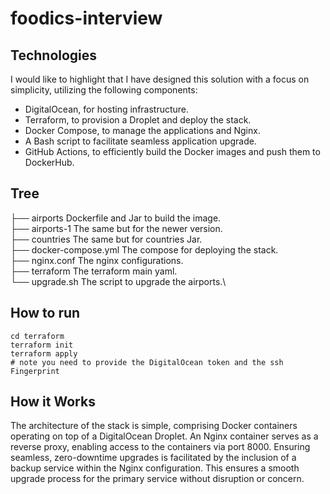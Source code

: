 # foodics-interview

## Technologies
I would like to highlight that I have designed this solution with a focus on simplicity, utilizing the following components:

- DigitalOcean, for hosting infrastructure.
- Terraform, to provision a Droplet and deploy the stack.
- Docker Compose, to manage the applications and Nginx.
- A Bash script to facilitate seamless application upgrade.
- GitHub Actions, to efficiently build the Docker images and push them to DockerHub.


## Tree


├── airports                Dockerfile and Jar to build the image.\
├── airports-1              The same but for the newer version.\
├── countries               The same but for countries Jar.\
├── docker-compose.yml      The compose for deploying the stack.\
├── nginx.conf              The nginx configurations.\
├── terraform               The terraform main yaml.\
└── upgrade.sh              The script to upgrade the airports.\


## How to run
```
cd terraform
terraform init
terraform apply
# note you need to provide the DigitalOcean token and the ssh Fingerprint
```

## How it Works
The architecture of the stack is simple, comprising Docker containers operating on top of a DigitalOcean Droplet. An Nginx container serves as a reverse proxy, enabling access to the containers via port 8000. Ensuring seamless, zero-downtime upgrades is facilitated by the inclusion of a backup service within the Nginx configuration. This ensures a smooth upgrade process for the primary service without disruption or concern.
